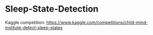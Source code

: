 # Sleep-State-Detection
Kaggle competition: https://www.kaggle.com/competitions/child-mind-institute-detect-sleep-states
